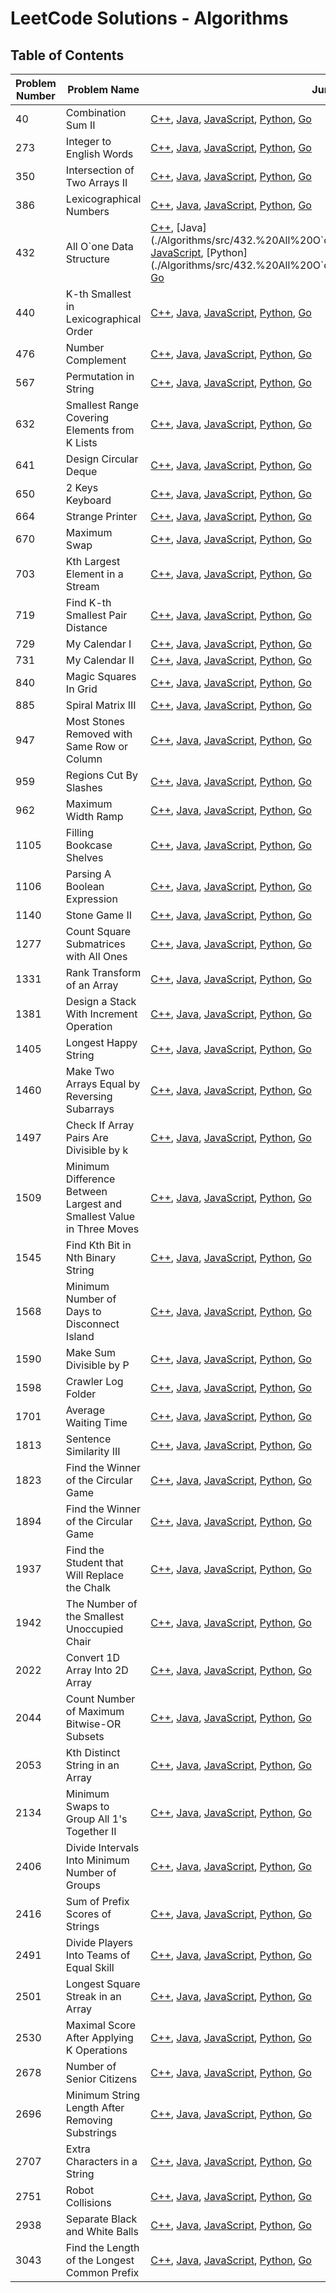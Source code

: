 # LeetCode Solutions - Algorithms

## Table of Contents

| Problem Number | Problem Name                   | Jump into Code                                  | Explanation                                    | Difficulty Level |
|----------------|--------------------------------|--------------------------------------------------|------------------------------------------------|------------------|
| 40            | Combination Sum II  | [C++](./Algorithms/src/40.%20Combination%20Sum%20II/Code/solution.cpp), [Java](./Algorithms/src/40.%20Combination%20Sum%20II/Code/solution.java), [JavaScript](./Algorithms/src/40.%20Combination%20Sum%20II/Code/solution.js), [Python](./Algorithms/src/40.%20Combination%20Sum%20II/Code/solution.py), [Go](./Algorithms/src/40.%20Combination%20Sum%20II/Code/solution.go) | [Explanation](./Algorithms/src/40.%20Combination%20Sum%20II/Explanation/explanation.md)   | Medium             |
| 273            | Integer to English Words  | [C++](./Algorithms/src/273.%20Integer%20to%20English%20Words/Code/solution.cpp), [Java](./Algorithms/src/273.%20Integer%20to%20English%20Words/Code/solution.java), [JavaScript](./Algorithms/src/273.%20Integer%20to%20English%20Words/Code/solution.js), [Python](./Algorithms/src/273.%20Integer%20to%20English%20Words/Code/solution.py), [Go](./Algorithms/src/273.%20Integer%20to%20English%20Words/Code/solution.go) | [Explanation](./Algorithms/src/273.%20Integer%20to%20English%20Words/Explanation/explanation.md)   | Hard             |
| 350            | Intersection of Two Arrays II  | [C++](./Algorithms/src/350.%20Intersection%20of%20Two%20Arrays%20II/Code/solution.cpp), [Java](./Algorithms/src/350.%20Intersection%20of%20Two%20Arrays%20II/Code/solution.java), [JavaScript](./Algorithms/src/350.%20Intersection%20of%20Two%20Arrays%20II/Code/solution.js), [Python](./Algorithms/src/350.%20Intersection%20of%20Two%20Arrays%20II/Code/solution.py), [Go](./Algorithms/src/350.%20Intersection%20of%20Two%20Arrays%20II/Code/solution.go) | [Explanation](./Algorithms/src/350.%20Intersection%20of%20Two%20Arrays%20II/Explanation/explanation.md)   | Easy             |
| 386            | Lexicographical Numbers  | [C++](./Algorithms/src/386.%20Lexicographical%20Numbers/Code/solution.cpp), [Java](./Algorithms/src/386.%20Lexicographical%20Numbers/Code/solution.java), [JavaScript](./Algorithms/src/386.%20Lexicographical%20Numbers/Code/solution.js), [Python](./Algorithms/src/386.%20Lexicographical%20Numbers/Code/solution.py), [Go](./Algorithms/src/386.%20Lexicographical%20Numbers/Code/solution.go) | [Explanation](./Algorithms/src/386.%20Lexicographical%20Numbers/Explanation/explanation.md)   | Medium             |
| 432            | All O`one Data Structure  | [C++](./Algorithms/src/432.%20All%20O`one%20Data%20Structure/Code/solution.cpp), [Java](./Algorithms/src/432.%20All%20O`one%20Data%20Structure/Code/solution.java), [JavaScript](./Algorithms/src/432.%20All%20O`one%20Data%20Structure/Code/solution.js), [Python](./Algorithms/src/432.%20All%20O`one%20Data%20Structure/Code/solution.py), [Go](./Algorithms/src/432.%20All%20O`one%20Data%20Structure/Code/solution.go) | [Explanation](./Algorithms/src/432.%20All%20O`one%20Data%20Structure/Explanation/explanation.md)   | Hard             |
| 440            | K-th Smallest in Lexicographical Order  | [C++](./Algorithms/src/440.%20K-th%20Smallest%20in%20Lexicographical%20Order/Code/solution.cpp), [Java](./Algorithms/src/440.%20K-th%20Smallest%20in%20Lexicographical%20Order/Code/solution.java), [JavaScript](./Algorithms/src/440.%20K-th%20Smallest%20in%20Lexicographical%20Order/Code/solution.js), [Python](./Algorithms/src/440.%20K-th%20Smallest%20in%20Lexicographical%20Order/Code/solution.py), [Go](./Algorithms/src/440.%20K-th%20Smallest%20in%20Lexicographical%20Order/Code/solution.go) | [Explanation](./Algorithms/src/440.%20K-th%20Smallest%20in%20Lexicographical%20Order/Explanation/explanation.md)   | Hard             |
| 476            | Number Complement  | [C++](./Algorithms/src/476.%20Number%20Complement/Code/solution.cpp), [Java](./Algorithms/src/476.%20Number%20Complement/Code/solution.java), [JavaScript](./Algorithms/src/476.%20Number%20Complement/Code/solution.js), [Python](./Algorithms/src/476.%20Number%20Complement/Code/solution.py), [Go](./Algorithms/src/476.%20Number%20Complement/Code/solution.go) | [Explanation](./Algorithms/src/476.%20Number%20Complement/Explanation/explanation.md)   | Easy             |
| 567            | Permutation in String  | [C++](./Algorithms/src/567.%20Permutation%20in%20String/Code/solution.cpp), [Java](./Algorithms/src/567.%20Permutation%20in%20String/Code/solution.java), [JavaScript](./Algorithms/src/567.%20Permutation%20in%20String/Code/solution.js), [Python](./Algorithms/src/567.%20Permutation%20in%20String/Code/solution.py), [Go](./Algorithms/src/567.%20Permutation%20in%20String/Code/solution.go) | [Explanation](./Algorithms/src/567.%20Permutation%20in%20String/Explanation/explanation.md)   | Medium             |
| 632            | Smallest Range Covering Elements from K Lists  | [C++](./Algorithms/src/632.%20Smallest%20Range%20Covering%20Elements%20from%20K%20Lists/Code/solution.cpp), [Java](./Algorithms/src/632.%20Smallest%20Range%20Covering%20Elements%20from%20K%20Lists/Code/solution.java), [JavaScript](./Algorithms/src/632.%20Smallest%20Range%20Covering%20Elements%20from%20K%20Lists/Code/solution.js), [Python](./Algorithms/src/632.%20Smallest%20Range%20Covering%20Elements%20from%20K%20Lists/Code/solution.py), [Go](./Algorithms/src/632.%20Smallest%20Range%20Covering%20Elements%20from%20K%20Lists/Code/solution.go) | [Explanation](./Algorithms/src/632.%20Smallest%20Range%20Covering%20Elements%20from%20K%20Lists/Explanation/explanation.md)   | Hard             |
| 641            | Design Circular Deque  | [C++](./Algorithms/src/641.%20Design%20Circular%20Deque/Code/solution.cpp), [Java](./Algorithms/src/641.%20Design%20Circular%20Deque/Code/solution.java), [JavaScript](./Algorithms/src/641.%20Design%20Circular%20Deque/Code/solution.js), [Python](./Algorithms/src/641.%20Design%20Circular%20Deque/Code/solution.py), [Go](./Algorithms/src/641.%20Design%20Circular%20Deque/Code/solution.go) | [Explanation](./Algorithms/src/641.%20Design%20Circular%20Deque/Explanation/explanation.md)   | Medium             |
| 650            | 2 Keys Keyboard  | [C++](./Algorithms/src/650.%202%20Keys%20Keyboard/Code/solution.cpp), [Java](./Algorithms/src/650.%202%20Keys%20Keyboard/Code/solution.java), [JavaScript](./Algorithms/src/650.%202%20Keys%20Keyboard/Code/solution.js), [Python](./Algorithms/src/650.%202%20Keys%20Keyboard/Code/solution.py), [Go](./Algorithms/src/650.%202%20Keys%20Keyboard/Code/solution.go) | [Explanation](./Algorithms/src/650.%202%20Keys%20Keyboard/Explanation/explanation.md)   | Medium             |
| 664            | Strange Printer  | [C++](./Algorithms/src/664.%20Strange%20Printer/Code/solution.cpp), [Java](./Algorithms/src/664.%20Strange%20Printer/Code/solution.java), [JavaScript](./Algorithms/src/664.%20Strange%20Printer/Code/solution.js), [Python](./Algorithms/src/664.%20Strange%20Printer/Code/solution.py), [Go](./Algorithms/src/664.%20Strange%20Printer/Code/solution.go) | [Explanation](./Algorithms/src/664.%20Strange%20Printer/Explanation/explanation.md)   | Hard             |
| 670            | Maximum Swap  | [C++](./Algorithms/src/670.%20Maximum%20Swap/Code/solution.cpp), [Java](./Algorithms/src/670.%20Maximum%20Swap/Code/solution.java), [JavaScript](./Algorithms/src/670.%20Maximum%20Swap/Code/solution.js), [Python](./Algorithms/src/670.%20Maximum%20Swap/Code/solution.py), [Go](./Algorithms/src/670.%20Maximum%20Swap/Code/solution.go) | [Explanation](./Algorithms/src/670.%20Maximum%20Swap/Explanation/explanation.md)   | Medium             |
| 703            | Kth Largest Element in a Stream  | [C++](./Algorithms/src/703.%20Kth%20Largest%20Element%20in%20a%20Stream/Code/solution.cpp), [Java](./Algorithms/src/703.%20Kth%20Largest%20Element%20in%20a%20Stream/Code/solution.java), [JavaScript](./Algorithms/src/703.%20Kth%20Largest%20Element%20in%20a%20Stream/Code/solution.js), [Python](./Algorithms/src/703.%20Kth%20Largest%20Element%20in%20a%20Stream/Code/solution.py), [Go](./Algorithms/src/703.%20Kth%20Largest%20Element%20in%20a%20Stream/Code/solution.go) | [Explanation](./Algorithms/src/703.%20Kth%20Largest%20Element%20in%20a%20Stream/Explanation/explanation.md)   | Easy             |
| 719            | Find K-th Smallest Pair Distance  | [C++](./Algorithms/src/719.%20Find%20K-th%20Smallest%20Pair%20Distance/Code/solution.cpp), [Java](./Algorithms/src/719.%20Find%20K-th%20Smallest%20Pair%20Distance/Code/solution.java), [JavaScript](./Algorithms/src/719.%20Find%20K-th%20Smallest%20Pair%20Distance/Code/solution.js), [Python](./Algorithms/src/719.%20Find%20K-th%20Smallest%20Pair%20Distance/Code/solution.py), [Go](./Algorithms/src/719.%20Find%20K-th%20Smallest%20Pair%20Distance/Code/solution.go) | [Explanation](./Algorithms/src/719.%20Find%20K-th%20Smallest%20Pair%20Distance/Explanation/explanation.md)   | Hard             |
| 729            | My Calendar I  | [C++](./Algorithms/src/729.%20My%20Calendar%20I/Code/solution.cpp), [Java](./Algorithms/src/729.%20My%20Calendar%20I/Code/solution.java), [JavaScript](./Algorithms/src/729.%20My%20Calendar%20I/Code/solution.js), [Python](./Algorithms/src/729.%20My%20Calendar%20I/Code/solution.py), [Go](./Algorithms/src/729.%20My%20Calendar%20I/Code/solution.go) | [Explanation](./Algorithms/src/729.%20My%20Calendar%20I/Explanation/explanation.md)   | Medium             |
| 731            | My Calendar II  | [C++](./Algorithms/src/731.%20My%20Calendar%20II/Code/solution.cpp), [Java](./Algorithms/src/731.%20My%20Calendar%20II/Code/solution.java), [JavaScript](./Algorithms/src/731.%20My%20Calendar%20II/Code/solution.js), [Python](./Algorithms/src/731.%20My%20Calendar%20II/Code/solution.py), [Go](./Algorithms/src/731.%20My%20Calendar%20II/Code/solution.go) | [Explanation](./Algorithms/src/731.%20My%20Calendar%20II/Explanation/explanation.md)   | Medium             |
| 840            | Magic Squares In Grid  | [C++](./Algorithms/src/840.%20Magic%20Squares%20In%20Grid/Code/solution.cpp), [Java](./Algorithms/src/840.%20Magic%20Squares%20In%20Grid/Code/solution.java), [JavaScript](./Algorithms/src/840.%20Magic%20Squares%20In%20Grid/Code/solution.js), [Python](./Algorithms/src/840.%20Magic%20Squares%20In%20Grid/Code/solution.py), [Go](./Algorithms/src/840.%20Magic%20Squares%20In%20Grid/Code/solution.go) | [Explanation](./Algorithms/src/840.%20Magic%20Squares%20In%20Grid/Explanation/explanation.md)   | Medium             |
| 885            | Spiral Matrix III  | [C++](./Algorithms/src/885.%20Spiral%20Matrix%20III/Code/solution.cpp), [Java](./Algorithms/src/885.%20Spiral%20Matrix%20III/Code/solution.java), [JavaScript](./Algorithms/src/885.%20Spiral%20Matrix%20III/Code/solution.js), [Python](./Algorithms/src/885.%20Spiral%20Matrix%20III/Code/solution.py), [Go](./Algorithms/src/885.%20Spiral%20Matrix%20III/Code/solution.go) | [Explanation](./Algorithms/src/885.%20Spiral%20Matrix%20III/Explanation/explanation.md)   | Medium             |
| 947            | Most Stones Removed with Same Row or Column  | [C++](./Algorithms/src/947.%20Most%20Stones%20Removed%20with%20Same%20Row%20or%20Column/Code/solution.cpp), [Java](./Algorithms/src/947.%20Most%20Stones%20Removed%20with%20Same%20Row%20or%20Column/Code/solution.java), [JavaScript](./Algorithms/src/947.%20Most%20Stones%20Removed%20with%20Same%20Row%20or%20Column/Code/solution.js), [Python](./Algorithms/src/947.%20Most%20Stones%20Removed%20with%20Same%20Row%20or%20Column/Code/solution.py), [Go](./Algorithms/src/947.%20Most%20Stones%20Removed%20with%20Same%20Row%20or%20Column/Code/solution.go) | [Explanation](./Algorithms/src/947.%20Most%20Stones%20Removed%20with%20Same%20Row%20or%20Column/Explanation/explanation.md)   | Medium             |
| 959            | Regions Cut By Slashes  | [C++](./Algorithms/src/959.%20Regions%20Cut%20By%20Slashes/Code/solution.cpp), [Java](./Algorithms/src/959.%20Regions%20Cut%20By%20Slashes/Code/solution.java), [JavaScript](./Algorithms/src/959.%20Regions%20Cut%20By%20Slashes/Code/solution.js), [Python](./Algorithms/src/959.%20Regions%20Cut%20By%20Slashes/Code/solution.py), [Go](./Algorithms/src/959.%20Regions%20Cut%20By%20Slashes/Code/solution.go) | [Explanation](./Algorithms/src/959.%20Regions%20Cut%20By%20Slashes/Explanation/explanation.md)   | Medium             |
| 962            | Maximum Width Ramp  | [C++](./Algorithms/src/962.%20Maximum%20Width%20Ramp/Code/solution.cpp), [Java](./Algorithms/src/962.%20Maximum%20Width%20Ramp/Code/solution.java), [JavaScript](./Algorithms/src/962.%20Maximum%20Width%20Ramp/Code/solution.js), [Python](./Algorithms/src/962.%20Maximum%20Width%20Ramp/Code/solution.py), [Go](./Algorithms/src/962.%20Maximum%20Width%20Ramp/Code/solution.go) | [Explanation](./Algorithms/src/962.%20Maximum%20Width%20Ramp/Explanation/explanation.md)   | Medium             |
| 1105            | Filling Bookcase Shelves  | [C++](./Algorithms/src/1105.%20Filling%20Bookcase%20Shelves/Code/solution.cpp), [Java](./Algorithms/src/1105.%20Filling%20Bookcase%20Shelves/Code/solution.java), [JavaScript](./Algorithms/src/1105.%20Filling%20Bookcase%20Shelves/Code/solution.js), [Python](./Algorithms/src/1105.%20Filling%20Bookcase%20Shelves/Code/solution.py), [Go](./Algorithms/src/1105.%20Filling%20Bookcase%20Shelves/Code/solution.go) | [Explanation](./Algorithms/src/1105.%20Filling%20Bookcase%20Shelves/Explanation/explanation.md)   | Medium             |
| 1106            | Parsing A Boolean Expression  | [C++](./Algorithms/src/1106.%20Parsing%20A%20Boolean%20Expression/Code/solution.cpp), [Java](./Algorithms/src/1106.%20Parsing%20A%20Boolean%20Expression/Code/solution.java), [JavaScript](./Algorithms/src/1106.%20Parsing%20A%20Boolean%20Expression/Code/solution.js), [Python](./Algorithms/src/1106.%20Parsing%20A%20Boolean%20Expression/Code/solution.py), [Go](./Algorithms/src/1106.%20Parsing%20A%20Boolean%20Expression/Code/solution.go) | [Explanation](./Algorithms/src/1106.%20Parsing%20A%20Boolean%20Expression/Explanation/explanation.md)   | Hard             |
| 1140            | Stone Game II  | [C++](./Algorithms/src/1140.%20Stone%20Game%20II/Code/solution.cpp), [Java](./Algorithms/src/1140.%20Stone%20Game%20II/Code/solution.java), [JavaScript](./Algorithms/src/1140.%20Stone%20Game%20II/Code/solution.js), [Python](./Algorithms/src/1140.%20Stone%20Game%20II/Code/solution.py), [Go](./Algorithms/src/1140.%20Stone%20Game%20II/Code/solution.go) | [Explanation](./Algorithms/src/1140.%20Stone%20Game%20II/Explanation/explanation.md)   | Medium             |
| 1277            | Count Square Submatrices with All Ones  | [C++](./Algorithms/src/1277.%20Count%20Square%20Submatrices%20with%20All%20Ones/Code/solution.cpp), [Java](./Algorithms/src/1277.%20Count%20Square%20Submatrices%20with%20All%20Ones/Code/solution.java), [JavaScript](./Algorithms/src/1277.%20Count%20Square%20Submatrices%20with%20All%20Ones/Code/solution.js), [Python](./Algorithms/src/1277.%20Count%20Square%20Submatrices%20with%20All%20Ones/Code/solution.py), [Go](./Algorithms/src/1277.%20Count%20Square%20Submatrices%20with%20All%20Ones/Code/solution.go) | [Explanation](./Algorithms/src/1277.%20Count%20Square%20Submatrices%20with%20All%20Ones/Explanation/explanation.md)   | Medium             |
| 1331            | Rank Transform of an Array  | [C++](./Algorithms/src/1331.%20Rank%20Transform%20of%20an%20Array/Code/solution.cpp), [Java](./Algorithms/src/1331.%20Rank%20Transform%20of%20an%20Array/Code/solution.java), [JavaScript](./Algorithms/src/1331.%20Rank%20Transform%20of%20an%20Array/Code/solution.js), [Python](./Algorithms/src/1331.%20Rank%20Transform%20of%20an%20Array/Code/solution.py), [Go](./Algorithms/src/1331.%20Rank%20Transform%20of%20an%20Array/Code/solution.go) | [Explanation](./Algorithms/src/1331.%20Rank%20Transform%20of%20an%20Array/Explanation/explanation.md)   | Easy             |
| 1381            | Design a Stack With Increment Operation  | [C++](./Algorithms/src/1381.%20Design%20a%20Stack%20With%20Increment%20Operation/Code/solution.cpp), [Java](./Algorithms/src/1381.%20Design%20a%20Stack%20With%20Increment%20Operation/Code/solution.java), [JavaScript](./Algorithms/src/1381.%20Design%20a%20Stack%20With%20Increment%20Operation/Code/solution.js), [Python](./Algorithms/src/1381.%20Design%20a%20Stack%20With%20Increment%20Operation/Code/solution.py), [Go](./Algorithms/src/1381.%20Design%20a%20Stack%20With%20Increment%20Operation/Code/solution.go) | [Explanation](./Algorithms/src/1381.%20Design%20a%20Stack%20With%20Increment%20Operation/Explanation/explanation.md)   | Medium             |
| 1405            | Longest Happy String  | [C++](./Algorithms/src/1405.%20Longest%20Happy%20String/Code/solution.cpp), [Java](./Algorithms/src/1405.%20Longest%20Happy%20String/Code/solution.java), [JavaScript](./Algorithms/src/1405.%20Longest%20Happy%20String/Code/solution.js), [Python](./Algorithms/src/1405.%20Longest%20Happy%20String/Code/solution.py), [Go](./Algorithms/src/1405.%20Longest%20Happy%20String/Code/solution.go) | [Explanation](./Algorithms/src/1405.%20Longest%20Happy%20String/Explanation/explanation.md)   | Medium             |
| 1460            | Make Two Arrays Equal by Reversing Subarrays  | [C++](./Algorithms/src/1460.%20Make%20Two%20Arrays%20Equal%20by%20Reversing%20Subarrays/Code/solution.cpp), [Java](./Algorithms/src/1460.%20Make%20Two%20Arrays%20Equal%20by%20Reversing%20Subarrays/Code/solution.java), [JavaScript](./Algorithms/src/1460.%20Make%20Two%20Arrays%20Equal%20by%20Reversing%20Subarrays/Code/solution.js), [Python](./Algorithms/src/1460.%20Make%20Two%20Arrays%20Equal%20by%20Reversing%20Subarrays/Code/solution.py), [Go](./Algorithms/src/1598.1460.%20Make%20Two%20Arrays%20Equal%20by%20Reversing%20Subarrays/solution.go) | [Explanation](./Algorithms/src/1460.%20Make%20Two%20Arrays%20Equal%20by%20Reversing%20Subarrays/Explanation/explanation.md)   | Easy             |
| 1497            | Check If Array Pairs Are Divisible by k  | [C++](./Algorithms/src/1497.%20Check%20If%20Array%20Pairs%20Are%20Divisible%20by%20k/Code/solution.cpp), [Java](./Algorithms/src/1497.%20Check%20If%20Array%20Pairs%20Are%20Divisible%20by%20k/Code/solution.java), [JavaScript](./Algorithms/src/1497.%20Check%20If%20Array%20Pairs%20Are%20Divisible%20by%20k/Code/solution.js), [Python](./Algorithms/src/1497.%20Check%20If%20Array%20Pairs%20Are%20Divisible%20by%20k/Code/solution.py), [Go](./Algorithms/src/1598.1497.%20Check%20If%20Array%20Pairs%20Are%20Divisible%20by%20k/solution.go) | [Explanation](./Algorithms/src/1497.%20Check%20If%20Array%20Pairs%20Are%20Divisible%20by%20k/Explanation/explanation.md)   | Medium             |
| 1509            | Minimum Difference Between Largest and Smallest Value in Three Moves  | [C++](./Algorithms/src/1509.%20Minimum%20Difference%20Between%20Largest%20and%20Smallest%20Value%20in%20Three%20Moves/Code/solution.cpp), [Java](./Algorithms/src/1509.%20Minimum%20Difference%20Between%20Largest%20and%20Smallest%20Value%20in%20Three%20Moves/Code/solution.java), [JavaScript](./Algorithms/src/1509.%20Minimum%20Difference%20Between%20Largest%20and%20Smallest%20Value%20in%20Three%20Moves/Code/solution.js), [Python](./Algorithms/src/1509.%20Minimum%20Difference%20Between%20Largest%20and%20Smallest%20Value%20in%20Three%20Moves/Code/solution.py), [Go](./Algorithms/src/1509.%20Minimum%20Difference%20Between%20Largest%20and%20Smallest%20Value%20in%20Three%20Moves/Code/solution.go) | [Explanation](./Algorithms/src/1509.%20Minimum%20Difference%20Between%20Largest%20and%20Smallest%20Value%20in%20Three%20Moves/Explanation/explanation.md)   | Medium             |
| 1545            | Find Kth Bit in Nth Binary String  | [C++](./Algorithms/src/1545.%20Find%20Kth%20Bit%20in%20Nth%20Binary%20String/Code/solution.cpp), [Java](./Algorithms/src/1545.%20Find%20Kth%20Bit%20in%20Nth%20Binary%20String/Code/solution.java), [JavaScript](./Algorithms/src/1545.%20Find%20Kth%20Bit%20in%20Nth%20Binary%20String/Code/solution.js), [Python](./Algorithms/src/1545.%20Find%20Kth%20Bit%20in%20Nth%20Binary%20String/Code/solution.py), [Go](./Algorithms/src/1545.%20Find%20Kth%20Bit%20in%20Nth%20Binary%20String/Code/solution.go) | [Explanation](./Algorithms/src/1545.%20Find%20Kth%20Bit%20in%20Nth%20Binary%20String/Explanation/explanation.md)   | Medium             |
| 1568            | Minimum Number of Days to Disconnect Island  | [C++](./Algorithms/src/1568.%20Minimum%20Number%20of%20Days%20to%20Disconnect%20Island/Code/solution.cpp), [Java](./Algorithms/src/1568.%20Minimum%20Number%20of%20Days%20to%20Disconnect%20Island/Code/solution.java), [JavaScript](./Algorithms/src/1568.%20Minimum%20Number%20of%20Days%20to%20Disconnect%20Island/Code/solution.js), [Python](./Algorithms/src/1568.%20Minimum%20Number%20of%20Days%20to%20Disconnect%20Island/Code/solution.py), [Go](./Algorithms/src/1568.%20Minimum%20Number%20of%20Days%20to%20Disconnect%20Island/Code/solution.go) | [Explanation](./Algorithms/src/1568.%20Minimum%20Number%20of%20Days%20to%20Disconnect%20Island/Explanation/explanation.md)   | Hard             |
| 1590            | Make Sum Divisible by P  | [C++](./Algorithms/src/1590.%20Make%20Sum%20Divisible%20by%20P/Code/solution.cpp), [Java](./Algorithms/src/1590.%20Make%20Sum%20Divisible%20by%20P/Code/solution.java), [JavaScript](./Algorithms/src/1590.%20Make%20Sum%20Divisible%20by%20P/Code/solution.js), [Python](./Algorithms/src/1590.%20Make%20Sum%20Divisible%20by%20P/Code/solution.py), [Go](./Algorithms/src/1590.%20Make%20Sum%20Divisible%20by%20P/Code/solution.go) | [Explanation](./Algorithms/src/1590.%20Make%20Sum%20Divisible%20by%20P/Explanation/explanation.md)   | Medium             |
| 1598            | Crawler Log Folder  | [C++](./Algorithms/src/1598.%20Crawler%20Log%20Folder/Code/solution.cpp), [Java](./Algorithms/src/1598.%20Crawler%20Log%20Folder/Code/solution.java), [JavaScript](./Algorithms/src/1598.%20Crawler%20Log%20Folder/Code/solution.js), [Python](./Algorithms/src/1598.%20Crawler%20Log%20Folder/Code/solution.py), [Go](./Algorithms/src/1598.%20Crawler%20Log%20Folder/Code/solution.go) | [Explanation](./Algorithms/src/1598.%20Crawler%20Log%20Folder/Explanation/explanation.md)   | Easy             |
| 1701            | Average Waiting Time  | [C++](./Algorithms/src/1701.%20Average%20Waiting%20Time/Code/solution.cpp), [Java](./Algorithms/src/1701.%20Average%20Waiting%20Time/Code/solution.java), [JavaScript](./Algorithms/src/1701.%20Average%20Waiting%20Time/Code/solution.js), [Python](./Algorithms/src/1701.%20Average%20Waiting%20Time/Code/solution.py), [Go](./Algorithms/src/1701.%20Average%20Waiting%20Time/Code/solution.go) | [Explanation](./Algorithms/src/1701.%20Average%20Waiting%20Time/Explanation/explanation.md)   | Medium             |
| 1813            | Sentence Similarity III  | [C++](./Algorithms/src/1813.%20Sentence%20Similarity%20III/Code/solution.cpp), [Java](./Algorithms/src/1813.%20Sentence%20Similarity%20III/Code/solution.java), [JavaScript](./Algorithms/src/1813.%20Sentence%20Similarity%20III/Code/solution.js), [Python](./Algorithms/src/1813.%20Sentence%20Similarity%20III/Code/solution.py), [Go](./Algorithms/src/1813.%20Sentence%20Similarity%20III/Code/solution.go) | [Explanation](./Algorithms/src/1813.%20Sentence%20Similarity%20III/Explanation/explanation.md)   | Medium             |
| 1823            | Find the Winner of the Circular Game  | [C++](./Algorithms/src/1823.%20Find%20the%20Winner%20of%20the%20Circular%20Game/Code/solution.cpp), [Java](./Algorithms/src/1823.%20Find%20the%20Winner%20of%20the%20Circular%20Game/Code/solution.java), [JavaScript](./Algorithms/src/1823.%20Find%20the%20Winner%20of%20the%20Circular%20Game/Code/solution.js), [Python](./Algorithms/src/1823.%20Find%20the%20Winner%20of%20the%20Circular%20Game/Code/solution.py), [Go](./Algorithms/src/1823.%20Find%20the%20Winner%20of%20the%20Circular%20Game/Code/solution.go) | [Explanation](./Algorithms/src/1823.%20Find%20the%20Winner%20of%20the%20Circular%20Game/Explanation/explanation.md)   | Medium             |
| 1894            | Find the Winner of the Circular Game  | [C++](./Algorithms/src/1823.%20Find%20the%20Winner%20of%20the%20Circular%20Game/Code/solution.cpp), [Java](./Algorithms/src/1823.%20Find%20the%20Winner%20of%20the%20Circular%20Game/Code/solution.java), [JavaScript](./Algorithms/src/1823.%20Find%20the%20Winner%20of%20the%20Circular%20Game/Code/solution.js), [Python](./Algorithms/src/1823.%20Find%20the%20Winner%20of%20the%20Circular%20Game/Code/solution.py), [Go](./Algorithms/src/1823.%20Find%20the%20Winner%20of%20the%20Circular%20Game/Code/solution.go) | [Explanation](./Algorithms/src/1823.%20Find%20the%20Winner%20of%20the%20Circular%20Game/Explanation/explanation.md)   | Medium             |
| 1937            | Find the Student that Will Replace the Chalk  | [C++](./Algorithms/src/1894.%20Find%20the%20Student%20that%20Will%20Replace%20the%20Chalk/Code/solution.cpp), [Java](./Algorithms/src/1894.%20Find%20the%20Student%20that%20Will%20Replace%20the%20Chalk/Code/solution.java), [JavaScript](./Algorithms/src/1894.%20Find%20the%20Student%20that%20Will%20Replace%20the%20Chalk/Code/solution.js), [Python](./Algorithms/src/1894.%20Find%20the%20Student%20that%20Will%20Replace%20the%20Chalk/Code/solution.py), [Go](./Algorithms/src/1894.%20Find%20the%20Student%20that%20Will%20Replace%20the%20Chalk/Code/solution.go) | [Explanation](./Algorithms/src/1894.%20Find%20the%20Student%20that%20Will%20Replace%20the%20Chalk/Explanation/explanation.md)   | Medium             |
| 1942            | The Number of the Smallest Unoccupied Chair  | [C++](./Algorithms/src/1942.%20The%20Number%20of%20the%20Smallest%20Unoccupied%20Chair/Code/solution.cpp), [Java](./Algorithms/src/1942.%20The%20Number%20of%20the%20Smallest%20Unoccupied%20Chair/Code/solution.java), [JavaScript](./Algorithms/src/1942.%20The%20Number%20of%20the%20Smallest%20Unoccupied%20Chair/Code/solution.js), [Python](./Algorithms/src/1942.%20The%20Number%20of%20the%20Smallest%20Unoccupied%20Chair/Code/solution.py), [Go](./Algorithms/src/1942.%20The%20Number%20of%20the%20Smallest%20Unoccupied%20Chair/Code/solution.go) | [Explanation](./Algorithms/src/1942.%20The%20Number%20of%20the%20Smallest%20Unoccupied%20Chair/Explanation/explanation.md)   | Medium             |
| 2022            | Convert 1D Array Into 2D Array  | [C++](./Algorithms/src/2022.%20Convert%201D%20Array%20Into%202D%20Array/Code/solution.cpp), [Java](./Algorithms/src/2022.%20Convert%201D%20Array%20Into%202D%20Array/Code/solution.java), [JavaScript](./Algorithms/src/2022.%20Convert%201D%20Array%20Into%202D%20Array/Code/solution.js), [Python](./Algorithms/src/2022.%20Convert%201D%20Array%20Into%202D%20Array/Code/solution.py), [Go](./Algorithms/src/2022.%20Convert%201D%20Array%20Into%202D%20Array/Code/solution.go) | [Explanation](./Algorithms/src/2022.%20Convert%201D%20Array%20Into%202D%20Array/Explanation/explanation.md)   | Easy             |
| 2044            | Count Number of Maximum Bitwise-OR Subsets  | [C++](./Algorithms/src/2044.%20Count%20Number%20of%20Maximum%20Bitwise-OR%20Subsets/Code/solution.cpp), [Java](./Algorithms/src/2044.%20Count%20Number%20of%20Maximum%20Bitwise-OR%20Subsets/Code/solution.java), [JavaScript](./Algorithms/src/2044.%20Count%20Number%20of%20Maximum%20Bitwise-OR%20Subsets/Code/solution.js), [Python](./Algorithms/src/2044.%20Count%20Number%20of%20Maximum%20Bitwise-OR%20Subsets/Code/solution.py), [Go](./Algorithms/src/2044.%20Count%20Number%20of%20Maximum%20Bitwise-OR%20Subsets/Code/solution.go) | [Explanation](./Algorithms/src/2044.%20Count%20Number%20of%20Maximum%20Bitwise-OR%20Subsets/Explanation/explanation.md)   | Medium             |
| 2053            | Kth Distinct String in an Array  | [C++](./Algorithms/src/2053.%20Kth%20Distinct%20String%20in%20an%20Array/Code/solution.cpp), [Java](./Algorithms/src/2053.%20Kth%20Distinct%20String%20in%20an%20Array/Code/solution.java), [JavaScript](./Algorithms/src/2053.%20Kth%20Distinct%20String%20in%20an%20Array/Code/solution.js), [Python](./Algorithms/src/2053.%20Kth%20Distinct%20String%20in%20an%20Array/Code/solution.py), [Go](./Algorithms/src/2053.%20Kth%20Distinct%20String%20in%20an%20Array/Code/solution.go) | [Explanation](./Algorithms/src/2053.%20Kth%20Distinct%20String%20in%20an%20Array/Explanation/explanation.md)   | Easy             |
| 2134            | Minimum Swaps to Group All 1's Together II  | [C++](./Algorithms/src/2134.%20Minimum%20Swaps%20to%20Group%20All%201's%20Together%20II/Code/solution.cpp), [Java](./Algorithms/src/2134.%20Minimum%20Swaps%20to%20Group%20All%201's%20Together%20II/Code/solution.java), [JavaScript](./Algorithms/src/2134.%20Minimum%20Swaps%20to%20Group%20All%201's%20Together%20II/Code/solution.js), [Python](./Algorithms/src/2134.%20Minimum%20Swaps%20to%20Group%20All%201's%20Together%20II/Code/solution.py), [Go](./Algorithms/src/2134.%20Minimum%20Swaps%20to%20Group%20All%201's%20Together%20II/Code/solution.go) | [Explanation](./Algorithms/src/2134.%20Minimum%20Swaps%20to%20Group%20All%201's%20Together%20II/Explanation/explanation.md)   | Medium             |
| 2406            | Divide Intervals Into Minimum Number of Groups  | [C++](./Algorithms/src/2406.%20Divide%20Intervals%20Into%20Minimum%20Number%20of%20Groups/Code/solution.cpp), [Java](./Algorithms/src/2406.%20Divide%20Intervals%20Into%20Minimum%20Number%20of%20Groups/Code/solution.java), [JavaScript](./Algorithms/src/2406.%20Divide%20Intervals%20Into%20Minimum%20Number%20of%20Groups/Code/solution.js), [Python](./Algorithms/src/2406.%20Divide%20Intervals%20Into%20Minimum%20Number%20of%20Groups/Code/solution.py), [Go](./Algorithms/src/2406.%20Divide%20Intervals%20Into%20Minimum%20Number%20of%20Groups/Code/solution.go) | [Explanation](./Algorithms/src/2406.%20Divide%20Intervals%20Into%20Minimum%20Number%20of%20Groups/Explanation/explanation.md)   | Medium             |
| 2416            | Sum of Prefix Scores of Strings  | [C++](./Algorithms/src/2416.%20Sum%20of%20Prefix%20Scores%20of%20Strings/Code/solution.cpp), [Java](./Algorithms/src/2416.%20Sum%20of%20Prefix%20Scores%20of%20Strings/Code/solution.java), [JavaScript](./Algorithms/src/2416.%20Sum%20of%20Prefix%20Scores%20of%20Strings/Code/solution.js), [Python](./Algorithms/src/2416.%20Sum%20of%20Prefix%20Scores%20of%20Strings/Code/solution.py), [Go](./Algorithms/src/2416.%20Sum%20of%20Prefix%20Scores%20of%20Strings/Code/solution.go) | [Explanation](./Algorithms/src/2416.%20Sum%20of%20Prefix%20Scores%20of%20Strings/Explanation/explanation.md)   | Hard             |
| 2491            | Divide Players Into Teams of Equal Skill  | [C++](./Algorithms/src/2491.%20Divide%20Players%20Into%20Teams%20of%20Equal%20Skill/Code/solution.cpp), [Java](./Algorithms/src/2491.%20Divide%20Players%20Into%20Teams%20of%20Equal%20Skill/Code/solution.java), [JavaScript](./Algorithms/src/2491.%20Divide%20Players%20Into%20Teams%20of%20Equal%20Skill/Code/solution.js), [Python](./Algorithms/src/2491.%20Divide%20Players%20Into%20Teams%20of%20Equal%20Skill/Code/solution.py), [Go](./Algorithms/src/2491.%20Divide%20Players%20Into%20Teams%20of%20Equal%20Skill/Code/solution.go) | [Explanation](./Algorithms/src/2491.%20Divide%20Players%20Into%20Teams%20of%20Equal%20Skill/Explanation/explanation.md)   | Medium             |
| 2501            | Longest Square Streak in an Array  | [C++](./Algorithms/src/2501.%20Longest%20Square%20Streak%20in%20an%20Array/Code/solution.cpp), [Java](./Algorithms/src/2501.%20Longest%20Square%20Streak%20in%20an%20Array/Code/solution.java), [JavaScript](./Algorithms/src/2501.%20Longest%20Square%20Streak%20in%20an%20Array/Code/solution.js), [Python](./Algorithms/src/2501.%20Longest%20Square%20Streak%20in%20an%20Array/Code/solution.py), [Go](./Algorithms/src/1598.2501.%20Longest%20Square%20Streak%20in%20an%20Array/solution.go) | [Explanation](./Algorithms/src/2501.%20Longest%20Square%20Streak%20in%20an%20Array/Explanation/explanation.md)   | Medium             |
| 2530            | Maximal Score After Applying K Operations  | [C++](./Algorithms/src/2530.%20Maximal%20Score%20After%20Applying%20K%20Operations/Code/solution.cpp), [Java](./Algorithms/src/2530.%20Maximal%20Score%20After%20Applying%20K%20Operations/Code/solution.java), [JavaScript](./Algorithms/src/2530.%20Maximal%20Score%20After%20Applying%20K%20Operations/Code/solution.js), [Python](./Algorithms/src/2530.%20Maximal%20Score%20After%20Applying%20K%20Operations/Code/solution.py), [Go](./Algorithms/src/2530.%20Maximal%20Score%20After%20Applying%20K%20Operations/Code/solution.go) | [Explanation](./Algorithms/src/2530.%20Maximal%20Score%20After%20Applying%20K%20Operations/Explanation/explanation.md)   | Medium             |
| 2678            | Number of Senior Citizens  | [C++](./Algorithms/src/2678.%20Number%20of%20Senior%20Citizens/Code/solution.cpp), [Java](./Algorithms/src/2678.%20Number%20of%20Senior%20Citizens/Code/solution.java), [JavaScript](./Algorithms/src/2678.%20Number%20of%20Senior%20Citizens/Code/solution.js), [Python](./Algorithms/src/2678.%20Number%20of%20Senior%20Citizens/Code/solution.py), [Go](./Algorithms/src/2678.%20Number%20of%20Senior%20Citizens/Code/solution.go) | [Explanation](./Algorithms/src/2678.%20Number%20of%20Senior%20Citizens/Explanation/explanation.md)   | Easy             |
| 2696            | Minimum String Length After Removing Substrings  | [C++](./Algorithms/src/2696.%20Minimum%20String%20Length%20After%20Removing%20Substrings/Code/solution.cpp), [Java](./Algorithms/src/2696.%20Minimum%20String%20Length%20After%20Removing%20Substrings/Code/solution.java), [JavaScript](./Algorithms/src/2696.%20Minimum%20String%20Length%20After%20Removing%20Substrings/Code/solution.js), [Python](./Algorithms/src/2696.%20Minimum%20String%20Length%20After%20Removing%20Substrings/Code/solution.py), [Go](./Algorithms/src/2696.%20Minimum%20String%20Length%20After%20Removing%20Substrings/Code/solution.go) | [Explanation](./Algorithms/src/2696.%20Minimum%20String%20Length%20After%20Removing%20Substrings/Explanation/explanation.md)   | Easy             |
| 2707            | Extra Characters in a String  | [C++](./Algorithms/src/2707.%20Extra%20Characters%20in%20a%20String/Code/solution.cpp), [Java](./Algorithms/src/2707.%20Extra%20Characters%20in%20a%20String/Code/solution.java), [JavaScript](./Algorithms/src/2707.%20Extra%20Characters%20in%20a%20String/Code/solution.js), [Python](./Algorithms/src/2707.%20Extra%20Characters%20in%20a%20String/Code/solution.py), [Go](./Algorithms/src/2707.%20Extra%20Characters%20in%20a%20String/Code/solution.go) | [Explanation](./Algorithms/src/2707.%20Extra%20Characters%20in%20a%20String/Explanation/explanation.md)   | Medium             |
| 2751            | Robot Collisions  | [C++](./Algorithms/src/2751.%20Robot%20Collisions/Code/solution.cpp), [Java](./Algorithms/src/2751.%20Robot%20Collisions/Code/solution.java), [JavaScript](./Algorithms/src/2751.%20Robot%20Collisions/Code/solution.js), [Python](./Algorithms/src/2751.%20Robot%20Collisions/Code/solution.py), [Go](./Algorithms/src/2751.%20Robot%20Collisions/Code/solution.go) | [Explanation](./Algorithms/src/2751.%20Robot%20Collisions/Explanation/explanation.md)   | Hard             |
| 2938            | Separate Black and White Balls  | [C++](./Algorithms/src/2938.%20Separate%20Black%20and%20White%20Balls/Code/solution.cpp), [Java](./Algorithms/src/2938.%20Separate%20Black%20and%20White%20Balls/Code/solution.java), [JavaScript](./Algorithms/src/2938.%20Separate%20Black%20and%20White%20Balls/Code/solution.js), [Python](./Algorithms/src/2938.%20Separate%20Black%20and%20White%20Balls/Code/solution.py), [Go](./Algorithms/src/2938.%20Separate%20Black%20and%20White%20Balls/Code/solution.go) | [Explanation](./Algorithms/src/2938.%20Separate%20Black%20and%20White%20Balls/Explanation/explanation.md)   | Medium             |
| 3043            | Find the Length of the Longest Common Prefix  | [C++](./Algorithms/src/3043.%20Find%20the%20Length%20of%20the%20Longest%20Common%20Prefix/Code/solution.cpp), [Java](./Algorithms/src/3043.%20Find%20the%20Length%20of%20the%20Longest%20Common%20Prefix/Code/solution.java), [JavaScript](./Algorithms/src/3043.%20Find%20the%20Length%20of%20the%20Longest%20Common%20Prefix/Code/solution.js), [Python](./Algorithms/src/3043.%20Find%20the%20Length%20of%20the%20Longest%20Common%20Prefix/Code/solution.py), [Go](./Algorithms/src/3043.%20Find%20the%20Length%20of%20the%20Longest%20Common%20Prefix/Code/solution.go) | [Explanation](./Algorithms/src/3043.%20Find%20the%20Length%20of%20the%20Longest%20Common%20Prefix/Explanation/explanation.md)   | Medium             |
